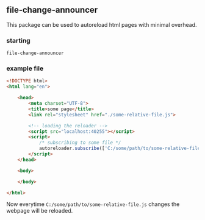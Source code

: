 ## file-change-announcer

This package can be used to autoreload html pages with minimal overhead.

### starting
```batch
file-change-announcer
```

### example file
```html
<!DOCTYPE html>
<html lang="en">

    <head>
        <meta charset="UTF-8">
        <title>some page</title>
        <link rel="stylesheet" href="./some-relative-file.js">

        <!-- loading the reloader -->
        <script src="localhost:40255"></script>
        <script>
            /* subscribing to some file */
            autoreloader.subscribe(['C:/some/path/to/some-relative-file.js'])
        </script>
    </head>

    <body>

    </body>

</html>
```

Now everytime `C:/some/path/to/some-relative-file.js` changes the webpage will be reloaded.